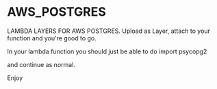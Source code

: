 # AWS_POSTGRES

LAMBDA LAYERS FOR AWS POSTGRES. 
Upload as Layer, attach to your function and you're good to go.

In your lambda function you should just be able to do 
import psycopg2

and continue as normal. 

Enjoy
